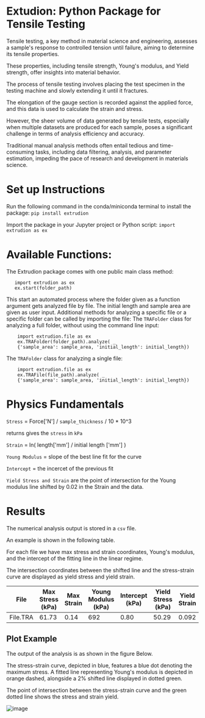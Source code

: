 # Extudion: Python Package for Tensile Testing
Tensile testing, a key method in material science and engineering, assesses a sample's response to controlled tension until failure, aiming to determine its tensile properties. 

These properties, including tensile strength, Young's modulus, and Yield strength, offer insights into material behavior. 

The process of tensile testing involves placing the test specimen in the testing machine and slowly extending it until it fractures. 

The elongation of the gauge section is recorded against the applied force, and this data is used to calculate the strain and stress.

However, the sheer volume of data generated by tensile tests, especially when multiple datasets are produced for each sample, poses a significant challenge in terms of analysis efficiency and accuracy. 

Traditional manual analysis methods often entail tedious and time-consuming tasks, including data filtering, analysis, and parameter estimation, impeding the pace of research and development in materials science. 

# Set up Instructions
Run the following command in the conda/miniconda terminal to install the package:
`pip install extrudion` 

Import the package in your Jupyter project or Python script:
`import extrudion as ex`


# Available Functions:
The Extrudion package comes with one public main class method:
```
   import extrudion as ex
   ex.start(folder_path)
```
This start an automated process where the folder given as a function argument gets analyzed file by file. The initial length and sample area are given as user input.
Additional methods for analyzing a specific file or a specific folder can be called by importing the file:
The `TRAFolder` class for analyzing a full folder, without using the command line input: 
```
    import extrudion.file as ex
    ex.TRAFolder(folder_path).analyze( _
    {'sample_area': sample_area, 'initial_length': initial_length})
```
The `TRAFolder` class for analyzing a single file:
```
    import extrudion.file as ex
    ex.TRAFile(file_path).analyze( _
    {'sample_area': sample_area, 'initial_length': initial_length})
```

# Physics Fundamentals

`Stress` = Force['N'] / `sample_thickness` / 10 * 10^3 

returns gives the `stress` in `kPa`

`Strain` = ln( length['mm'] / initial length ['mm'] )

`Young Modulus` = slope of the best line fit for the curve

`Intercept` = the incercet of the previous fit

`Yield Stress and Strain` are the point of intersection for the Young modulus line shifted by 0.02 in the Strain and the data.

# Results

The numerical analysis output is stored in a `csv` file. 

An example is shown in the following table. 

For each file we have max stress and strain coordinates, Young's modulus, and the intercept of the fitting line in the linear regime. 

The intersection coordinates between the shifted line and the stress-strain curve are displayed as yield stress and yield strain. 

| File      | Max Stress (kPa) | Max Strain | Young Modulus (kPa) | Intercept (kPa) | Yield Stress (kPa) | Yield Strain |
|-----------|------------------|------------|----------------------|------------------|--------------------|--------------|
| File.TRA  | 61.73            | 0.14       | 692                  | 0.80             | 50.29              | 0.092        |

## Plot Example
The output of the analysis is as shown in the figure Below. 

The stress-strain curve, depicted in blue, features a blue dot denoting the maximum stress. A fitted line representing Young's modulus is depicted in orange dashed, alongside a 2\% shifted line displayed in dotted green. 

The point of intersection between the stress-strain curve and the green dotted line shows the stress and strain yield.

![image](https://github.com/azzarip/extrudion/assets/116155557/f4cefd4a-50b2-45b2-a603-f0fc15f6e8cc)
